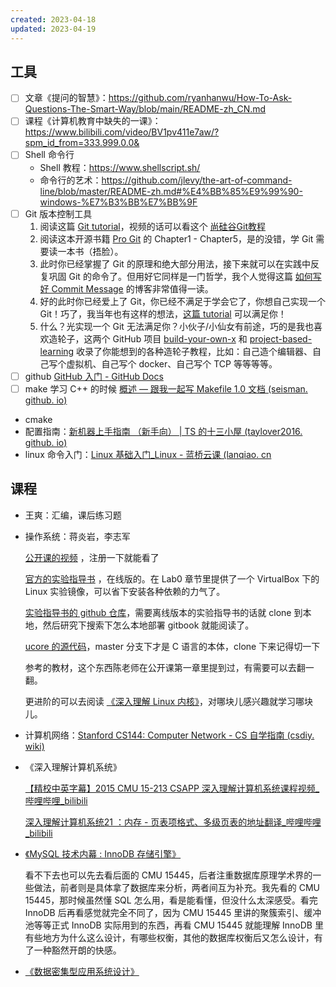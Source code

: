 ```yaml
---
created: 2023-04-18
updated: 2023-04-19
---
```


## 工具

- [ ] 文章《提问的智慧》：<https://github.com/ryanhanwu/How-To-Ask-Questions-The-Smart-Way/blob/main/README-zh_CN.md>
- [ ] 课程《计算机教育中缺失的一课》：<https://www.bilibili.com/video/BV1pv411e7aw/?spm_id_from=333.999.0.0&>
- [ ] Shell 命令行
    - Shell 教程：<https://www.shellscript.sh/>
    - 命令行的艺术：<https://github.com/jlevy/the-art-of-command-line/blob/master/README-zh.md#%E4%BB%85%E9%99%90-windows-%E7%B3%BB%E7%BB%9F>
- [ ] Git 版本控制工具
    1. 阅读这篇 [Git tutorial](https://missing.csail.mit.edu/2020/version-control/)，视频的话可以看这个 [尚硅谷Git教程](https://www.bilibili.com/video/BV1vy4y1s7k6)
    2. 阅读这本开源书籍 [Pro Git](https://git-scm.com/book/en/v2) 的 Chapter1 - Chapter5，是的没错，学 Git 需要读一本书（捂脸）。
    3. 此时你已经掌握了 Git 的原理和绝大部分用法，接下来就可以在实践中反复巩固 Git 的命令了。但用好它同样是一门哲学，我个人觉得这篇 [如何写好 Commit Message](https://chris.beams.io/posts/git-commit/) 的博客非常值得一读。
    4. 好的此时你已经爱上了 Git，你已经不满足于学会它了，你想自己实现一个 Git！巧了，我当年也有这样的想法，[这篇 tutorial](https://wyag.thb.lt/) 可以满足你！
    5. 什么？光实现一个 Git 无法满足你？小伙子/小仙女有前途，巧的是我也喜欢造轮子，这两个 GitHub 项目 [build-your-own-x](https://github.com/danistefanovic/build-your-own-x) 和 [project-based-learning](https://github.com/tuvtran/project-based-learning) 收录了你能想到的各种造轮子教程，比如：自己造个编辑器、自己写个虚拟机、自己写个 docker、自己写个 TCP 等等等等。
- [ ] github
    [GitHub 入门 - GitHub Docs](https://docs.github.com/zh/get-started)
- [ ] make
    学习 C++ 的时候
    [概述 — 跟我一起写 Makefile 1.0 文档 (seisman. github. io)](https://seisman.github.io/how-to-write-makefile/overview.html)
- cmake
- 配置指南：[新机器上手指南 （新手向） | TS 的十三小屋 (taylover2016. github. io)](https://taylover2016.github.io/%E6%96%B0%E6%9C%BA%E5%99%A8%E4%B8%8A%E6%89%8B%E6%8C%87%E5%8D%97%EF%BC%88%E6%96%B0%E6%89%8B%E5%90%91%EF%BC%89/index.html)
- linux 命令入门：[Linux 基础入门_Linux - 蓝桥云课 (lanqiao. cn](https://www.lanqiao.cn/courses/1)

## 课程

- 王爽：汇编，课后练习题

- 操作系统：蒋炎岩，李志军


    [公开课的视频](https://www.xuetangx.com/course/THU08091000267) ，注册一下就能看了



    [官方的实验指导书](https://chyyuu.gitbooks.io/ucore_os_docs/content) ，在线版的。在 Lab0 章节里提供了一个 VirtualBox 下的 Linux 实验镜像，可以省下安装各种依赖的力气了。



    [实验指导书的 github 仓库](https://github.com/chyyuu/ucore_os_docs)，需要离线版本的实验指导书的话就 clone 到本地，然后研究下搜索下怎么本地部署 gitbook 就能阅读了。



    [ucore 的源代码](https://github.com/chyyuu/os_kernel_lab/tree/master)，master 分支下才是 C 语言的本体，clone 下来记得切一下



    参考的教材，这个东西陈老师在公开课第一章里提到过，有需要可以去翻一翻。



    更进阶的可以去阅读 [《深入理解 Linux 内核》](https://book.douban.com/subject/2287506/)，对哪块儿感兴趣就学习哪块儿。


- 计算机网络：[Stanford CS144: Computer Network - CS 自学指南 (csdiy. wiki)](https://csdiy.wiki/%E8%AE%A1%E7%AE%97%E6%9C%BA%E7%BD%91%E7%BB%9C/CS144/)

- 《深入理解计算机系统》


    [【精校中英字幕】2015 CMU 15-213 CSAPP 深入理解计算机系统课程视频_哔哩哔哩_bilibili](https://www.bilibili.com/video/BV1iW411d7hd/?vd_source=b60b410b492d30b8c4cdfac2f6350892)



    [深入理解计算机系统21 ：内存 - 页表项格式、多级页表的地址翻译_哔哩哔哩_bilibili](https://www.bilibili.com/video/BV17K4y1N7Q2?p=34&vd_source=b60b410b492d30b8c4cdfac2f6350892)


- [《MySQL 技术内幕 : InnoDB 存储引擎》](https://book.douban.com/subject/24708143/)


    看不下去也可以先去看后面的 CMU 15445，后者注重数据库原理学术界的一些做法，前者则是具体拿了数据库来分析，两者间互为补充。我先看的 CMU 15445，那时候虽然懂 SQL 怎么用，看是能看懂，但没什么太深感受。看完 InnoDB 后再看感觉就完全不同了，因为 CMU 15445 里讲的聚簇索引、缓冲池等等正式 InnoDB 实际用到的东西，再看 CMU 15445 就能理解 InnoDB 里有些地方为什么这么设计，有哪些权衡，其他的数据库权衡后又怎么设计，有了一种豁然开朗的快感。


- [《数据密集型应用系统设计》](https://book.douban.com/subject/30329536/)
